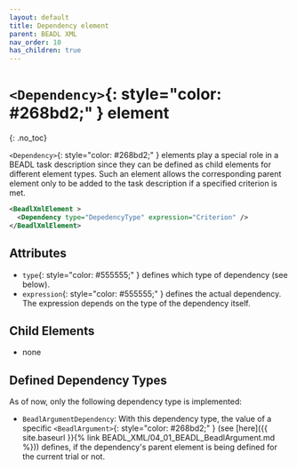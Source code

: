 ```yaml
---
layout: default
title: Dependency element
parent: BEADL XML
nav_order: 10
has_children: true
---
```

# `<Dependency>`{: style="color: #268bd2;" } element
{: .no_toc}

`<Dependency>`{: style="color: #268bd2;" } elements play a special role in a BEADL task description since they can be defined as child elements for different element types. Such an element allows the corresponding parent element only to be added to the task description if a specified criterion is met.

```xml
<BeadlXmlElement >
  <Dependency type="DepedencyType" expression="Criterion" />
</BeadlXmlElement>
```

## Attributes
- `type`{: style="color: #555555;" } defines which type of dependency (see below).
- `expression`{: style="color: #555555;" } defines the actual dependency. The expression depends on the type of the dependency itself.

## Child Elements
- none

## Defined Dependency Types
As of now, only the following dependency type is implemented:
- `BeadlArgumentDependency`: With this dependency type, the value of a specific `<BeadlArgument>`{: style="color: #268bd2;" } (see [here]({{ site.baseurl }}{% link BEADL_XML/04_01_BEADL_BeadlArgument.md %})) defines, if the dependency's parent element is being defined for the current trial or not.

